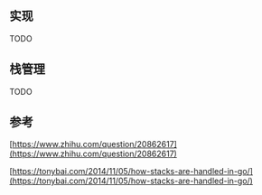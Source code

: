 ## 实现

TODO

## 栈管理

TODO

## 参考

[https://www.zhihu.com/question/20862617](https://www.zhihu.com/question/20862617)

[https://tonybai.com/2014/11/05/how-stacks-are-handled-in-go/](https://tonybai.com/2014/11/05/how-stacks-are-handled-in-go/)

